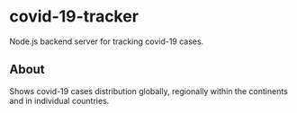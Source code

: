 # covid-19-tracker
Node.js backend server for tracking covid-19 cases.
## About
Shows covid-19 cases distribution globally, regionally within the continents and in individual countries.
